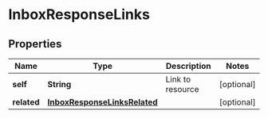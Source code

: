 

# InboxResponseLinks


## Properties

| Name | Type | Description | Notes |
|------------ | ------------- | ------------- | -------------|
|**self** | **String** | Link to resource |  [optional] |
|**related** | [**InboxResponseLinksRelated**](InboxResponseLinksRelated.md) |  |  [optional] |




